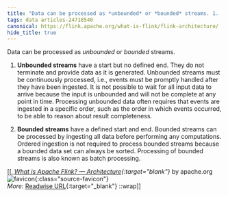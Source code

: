 ```yaml
---
title: "Data can be processed as *unbounded* or *bounded* streams. 1. ..."
tags: data articles-24718540
canonical: https://flink.apache.org/what-is-flink/flink-architecture/
hide_title: true
---
```


Data can be processed as *unbounded* or *bounded* streams.

1.  **Unbounded streams** have a start but no defined end. They do not terminate and provide data as it is generated. Unbounded streams must be continuously processed, i.e., events must be promptly handled after they have been ingested. It is not possible to wait for all input data to arrive because the input is unbounded and will not be complete at any point in time. Processing unbounded data often requires that events are ingested in a specific order, such as the order in which events occurred, to be able to reason about result completeness.
    
2.  **Bounded streams** have a defined start and end. Bounded streams can be processed by ingesting all data before performing any computations. Ordered ingestion is not required to process bounded streams because a bounded data set can always be sorted. Processing of bounded streams is also known as batch processing.


[[<cite>_[What is Apache Flink? — Architecture](https://flink.apache.org/what-is-flink/flink-architecture/){:target="_blank"}_</cite> by apache.org ![favicon](https://s2.googleusercontent.com/s2/favicons?domain=flink.apache.org){:class="source-favicon"}<br>
_More_: [Readwise URL](https://readwise.io/open/481605577){:target="_blank"}
::wrap]]